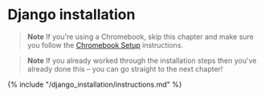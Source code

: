 # Django installation

> **Note** If you're using a Chromebook, skip this chapter and make sure you follow the [Chromebook Setup](../chromebook_setup/README.md) instructions.

> **Note** If you already worked through the installation steps then you've already done this – you can go straight to the next chapter!

{% include "/django_installation/instructions.md" %}
